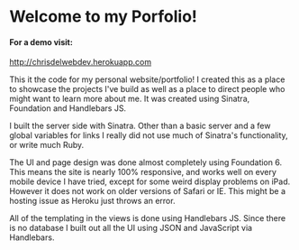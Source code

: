 <H1>Welcome to my Porfolio!</h1>

<h4> For a demo visit: </h4>

http://chrisdelwebdev.herokuapp.com

This it the code for my personal website/portfolio! I created this as a place to showcase the projects I've build as well as a place to direct people who might want to learn more about me. It was created using Sinatra, Foundation and Handlebars JS.

I built the server side with Sinatra. Other than a basic server and a few global variables for links I really did not use much of Sinatra's functionality, or write much Ruby.

The UI and page design was done almost completely using Foundation 6. This means the site is nearly 100% responsive, and works well on every mobile device I have tried, except for some weird display problems on iPad. However it does not work on older versions of Safari or IE. This might be a hosting issue as Heroku just throws an error.

All of the templating in the views is done using Handlebars JS. Since there is no database I built out all the UI using JSON and JavaScript via Handlebars.
